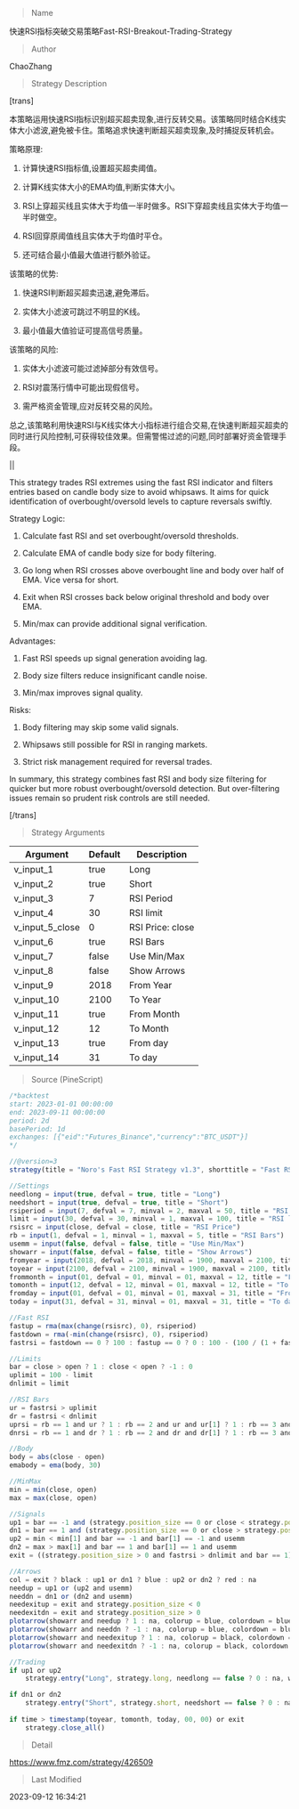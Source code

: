 
> Name

快速RSI指标突破交易策略Fast-RSI-Breakout-Trading-Strategy

> Author

ChaoZhang

> Strategy Description

[trans]

本策略运用快速RSI指标识别超买超卖现象,进行反转交易。该策略同时结合K线实体大小滤波,避免被卡住。策略追求快速判断超买超卖现象,及时捕捉反转机会。

策略原理:

1. 计算快速RSI指标值,设置超买超卖阈值。

2. 计算K线实体大小的EMA均值,判断实体大小。

3. RSI上穿超买线且实体大于均值一半时做多。RSI下穿超卖线且实体大于均值一半时做空。

4. RSI回穿原阈值线且实体大于均值时平仓。

5. 还可结合最小值最大值进行额外验证。

该策略的优势:

1. 快速RSI判断超买超卖迅速,避免滞后。

2. 实体大小滤波可跳过不明显的K线。

3. 最小值最大值验证可提高信号质量。

该策略的风险:

1. 实体大小滤波可能过滤掉部分有效信号。

2. RSI对震荡行情中可能出现假信号。

3. 需严格资金管理,应对反转交易的风险。

总之,该策略利用快速RSI与K线实体大小指标进行组合交易,在快速判断超买超卖的同时进行风险控制,可获得较佳效果。但需警惕过滤的问题,同时部署好资金管理手段。

||

This strategy trades RSI extremes using the fast RSI indicator and filters entries based on candle body size to avoid whipsaws. It aims for quick identification of overbought/oversold levels to capture reversals swiftly.

Strategy Logic:

1. Calculate fast RSI and set overbought/oversold thresholds.

2. Calculate EMA of candle body size for body filtering.

3. Go long when RSI crosses above overbought line and body over half of EMA. Vice versa for short.

4. Exit when RSI crosses back below original threshold and body over EMA.

5. Min/max can provide additional signal verification.

Advantages:

1. Fast RSI speeds up signal generation avoiding lag. 

2. Body size filters reduce insignificant candle noise.

3. Min/max improves signal quality.

Risks:

1. Body filtering may skip some valid signals. 

2. Whipsaws still possible for RSI in ranging markets.

3. Strict risk management required for reversal trades.

In summary, this strategy combines fast RSI and body size filtering for quicker but more robust overbought/oversold detection. But over-filtering issues remain so prudent risk controls are still needed.

[/trans]

> Strategy Arguments



|Argument|Default|Description|
|----|----|----|
|v_input_1|true|Long|
|v_input_2|true|Short|
|v_input_3|7|RSI Period|
|v_input_4|30|RSI limit|
|v_input_5_close|0|RSI Price: close|high|low|open|hl2|hlc3|hlcc4|ohlc4|
|v_input_6|true|RSI Bars|
|v_input_7|false|Use Min/Max|
|v_input_8|false|Show Arrows|
|v_input_9|2018|From Year|
|v_input_10|2100|To Year|
|v_input_11|true|From Month|
|v_input_12|12|To Month|
|v_input_13|true|From day|
|v_input_14|31|To day|


> Source (PineScript)

``` javascript
/*backtest
start: 2023-01-01 00:00:00
end: 2023-09-11 00:00:00
period: 2d
basePeriod: 1d
exchanges: [{"eid":"Futures_Binance","currency":"BTC_USDT"}]
*/

//@version=3
strategy(title = "Noro's Fast RSI Strategy v1.3", shorttitle = "Fast RSI str 1.3", overlay = true, default_qty_type = strategy.percent_of_equity, default_qty_value = 100, pyramiding = 5)

//Settings
needlong = input(true, defval = true, title = "Long")
needshort = input(true, defval = true, title = "Short")
rsiperiod = input(7, defval = 7, minval = 2, maxval = 50, title = "RSI Period")
limit = input(30, defval = 30, minval = 1, maxval = 100, title = "RSI limit")
rsisrc = input(close, defval = close, title = "RSI Price")
rb = input(1, defval = 1, minval = 1, maxval = 5, title = "RSI Bars")
usemm = input(false, defval = false, title = "Use Min/Max")
showarr = input(false, defval = false, title = "Show Arrows")
fromyear = input(2018, defval = 2018, minval = 1900, maxval = 2100, title = "From Year")
toyear = input(2100, defval = 2100, minval = 1900, maxval = 2100, title = "To Year")
frommonth = input(01, defval = 01, minval = 01, maxval = 12, title = "From Month")
tomonth = input(12, defval = 12, minval = 01, maxval = 12, title = "To Month")
fromday = input(01, defval = 01, minval = 01, maxval = 31, title = "From day")
today = input(31, defval = 31, minval = 01, maxval = 31, title = "To day")

//Fast RSI
fastup = rma(max(change(rsisrc), 0), rsiperiod)
fastdown = rma(-min(change(rsisrc), 0), rsiperiod)
fastrsi = fastdown == 0 ? 100 : fastup == 0 ? 0 : 100 - (100 / (1 + fastup / fastdown))

//Limits
bar = close > open ? 1 : close < open ? -1 : 0
uplimit = 100 - limit
dnlimit = limit

//RSI Bars
ur = fastrsi > uplimit
dr = fastrsi < dnlimit
uprsi = rb == 1 and ur ? 1 : rb == 2 and ur and ur[1] ? 1 : rb == 3 and ur and ur[1] and ur[2] ? 1 : rb == 4 and ur and ur[1] and ur[2] and ur[3] ? 1 : rb == 5 and ur and ur[1] and ur[2] and ur[3] and ur[4] ? 1 : 0
dnrsi = rb == 1 and dr ? 1 : rb == 2 and dr and dr[1] ? 1 : rb == 3 and dr and dr[1] and dr[2] ? 1 : rb == 4 and dr and dr[1] and dr[2] and dr[3] ? 1 : rb == 5 and dr and dr[1] and dr[2] and dr[3] and dr[4] ? 1 : 0

//Body
body = abs(close - open)
emabody = ema(body, 30)

//MinMax
min = min(close, open)
max = max(close, open)

//Signals
up1 = bar == -1 and (strategy.position_size == 0 or close < strategy.position_avg_price) and dnrsi and body > emabody / 4
dn1 = bar == 1 and (strategy.position_size == 0 or close > strategy.position_avg_price) and uprsi and body > emabody / 4
up2 = min < min[1] and bar == -1 and bar[1] == -1 and usemm
dn2 = max > max[1] and bar == 1 and bar[1] == 1 and usemm
exit = ((strategy.position_size > 0 and fastrsi > dnlimit and bar == 1) or (strategy.position_size < 0 and fastrsi < uplimit and bar == -1)) and body > emabody / 2

//Arrows
col = exit ? black : up1 or dn1 ? blue : up2 or dn2 ? red : na
needup = up1 or (up2 and usemm)
needdn = dn1 or (dn2 and usemm)
needexitup = exit and strategy.position_size < 0
needexitdn = exit and strategy.position_size > 0
plotarrow(showarr and needup ? 1 : na, colorup = blue, colordown = blue, transp = 0)
plotarrow(showarr and needdn ? -1 : na, colorup = blue, colordown = blue, transp = 0)
plotarrow(showarr and needexitup ? 1 : na, colorup = black, colordown = black, transp = 0)
plotarrow(showarr and needexitdn ? -1 : na, colorup = black, colordown = black, transp = 0)

//Trading
if up1 or up2
    strategy.entry("Long", strategy.long, needlong == false ? 0 : na, when=(time > timestamp(fromyear, frommonth, fromday, 00, 00) and time < timestamp(toyear, tomonth, today, 00, 00)))

if dn1 or dn2
    strategy.entry("Short", strategy.short, needshort == false ? 0 : na, when=(time > timestamp(fromyear, frommonth, fromday, 00, 00) and time < timestamp(toyear, tomonth, today, 00, 00)))
    
if time > timestamp(toyear, tomonth, today, 00, 00) or exit
    strategy.close_all()
```

> Detail

https://www.fmz.com/strategy/426509

> Last Modified

2023-09-12 16:34:21
